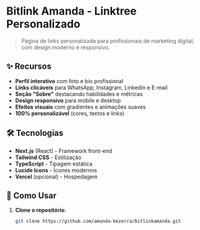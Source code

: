 # Bitlink Amanda - Linktree Personalizado

> Página de links personalizada para profissionais de marketing digital, com design moderno e responsivo.

## ✨ Recursos

- **Perfil interativo** com foto e bio profissional
- **Links clicáveis** para WhatsApp, Instagram, LinkedIn e E-mail
- **Seção "Sobre"** destacando habilidades e métricas
- **Design responsivo** para mobile e desktop
- **Efeitos visuais** com gradientes e animações suaves
- **100% personalizável** (cores, textos e links)

## 🛠 Tecnologias

- **Next.js** (React) - Framework front-end
- **Tailwind CSS** - Estilização
- **TypeScript** - Tipagem estática
- **Lucide Icons** - Ícones modernos
- **Vercel** (opcional) - Hospedagem

## 🚀 Como Usar

1. **Clone o repositório**:
   ```bash
   git clone https://github.com/amanda-bezerra/bitlinkamanda.git
